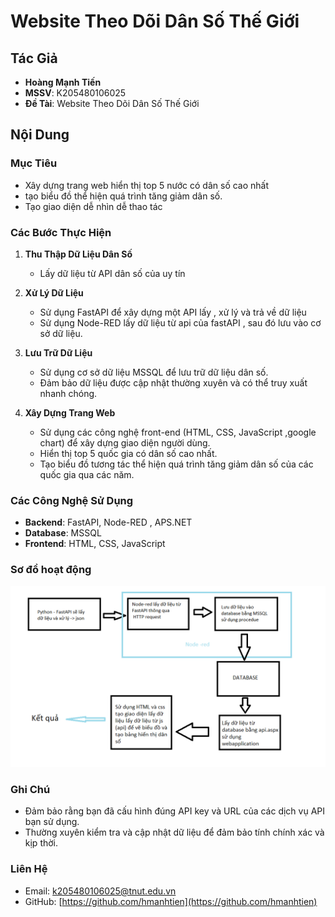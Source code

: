 # Website Theo Dõi Dân Số Thế Giới

## Tác Giả
- **Hoàng Mạnh Tiến**
- **MSSV**: K205480106025
- **Đề Tài**: Website Theo Dõi Dân Số Thế Giới

## Nội Dung
### Mục Tiêu
- Xây dựng trang web hiển thị top 5 nước có dân số cao nhất 
- tạo biểu đồ thể hiện quá trình tăng giảm dân số.
- Tạo giao diện dễ nhìn dễ thao tác

### Các Bước Thực Hiện
1. **Thu Thập Dữ Liệu Dân Số**
    - Lấy dữ liệu từ API dân số của uy tín

2. **Xử Lý Dữ Liệu**
    - Sử dụng FastAPI để xây dựng một API lấy , xử lý và trả về dữ liệu
    - Sử dụng Node-RED lấy dữ liệu từ  api của fastAPI , sau đó lưu vào cơ sở dữ liệu.

3. **Lưu Trữ Dữ Liệu**
    - Sử dụng cơ sở dữ liệu MSSQL để lưu trữ dữ liệu dân số.
    - Đảm bảo dữ liệu được cập nhật thường xuyên và có thể truy xuất nhanh chóng.

4. **Xây Dựng Trang Web**
    - Sử dụng các công nghệ front-end (HTML, CSS, JavaScript ,google chart) để xây dựng giao diện người dùng.
    - Hiển thị top 5 quốc gia có dân số cao nhất.
    - Tạo biểu đồ tương tác thể hiện quá trình tăng giảm dân số của các quốc gia qua các năm.


### Các Công Nghệ Sử Dụng
- **Backend**: FastAPI, Node-RED , APS.NET
- **Database**: MSSQL
- **Frontend**: HTML, CSS, JavaScript

### Sơ đồ hoạt động
![Tên thay thế](https://github.com/HManhTien/DansoTG/blob/master/DansoTG/sodo/sodohoatdong.png)
### Ghi Chú
- Đảm bảo rằng bạn đã cấu hình đúng API key và URL của các dịch vụ API bạn sử dụng.
- Thường xuyên kiểm tra và cập nhật dữ liệu để đảm bảo tính chính xác và kịp thời.

### Liên Hệ
- Email: k205480106025@tnut.edu.vn
- GitHub: [https://github.com/hmanhtien](https://github.com/hmanhtien)
